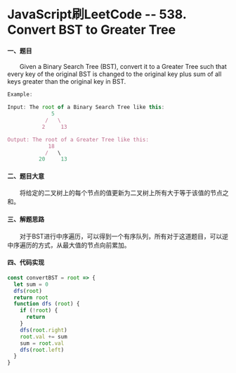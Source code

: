 # JavaScript刷LeetCode -- 538. Convert BST to Greater Tree

#### 一、题目

&emsp;&emsp;Given a Binary Search Tree (BST), convert it to a Greater Tree such that every key of the original BST is changed to the original key plus sum of all keys greater than the original key in BST.

```JavaScript
Example:

Input: The root of a Binary Search Tree like this:
              5
            /   \
           2     13

Output: The root of a Greater Tree like this:
             18
            /   \
          20     13
```

#### 二、题目大意

&emsp;&emsp;将给定的二叉树上的每个节点的值更新为二叉树上所有大于等于该值的节点之和。

#### 三、解题思路

&emsp;&emsp;对于BST进行中序遍历，可以得到一个有序队列，所有对于这道题目，可以逆中序遍历的方式，从最大值的节点向前累加。

#### 四、代码实现

```JavaScript
const convertBST = root => {
  let sum = 0
  dfs(root)
  return root
  function dfs (root) {
    if (!root) {
      return
    }
    dfs(root.right)
    root.val += sum
    sum = root.val
    dfs(root.left)
  }
}
```